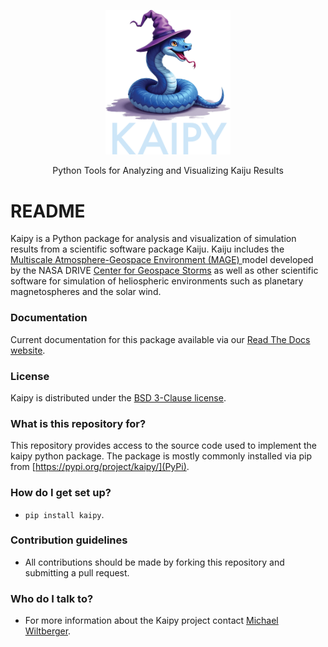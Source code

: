 <p align="center">
  <img src="docs/source/_static/kaipy-logo.png" alt="Logo" width="200"/>
</p>

<p align="center">
  Python Tools for Analyzing and Visualizing Kaiju Results
</p>

# README #

Kaipy is a Python package for analysis and visualization of simulation
results from a scientific software package Kaiju. Kaiju includes the
[Multiscale Atmosphere-Geospace Environment (MAGE)
](https://cgs.jhuapl.edu/Models/mage.php) model developed by the NASA
DRIVE [Center for Geospace Storms](https://cgs.jhuapl.edu/) as well as
other scientific software for simulation of heliospheric environments such
as planetary magnetospheres and the solar wind. 

### Documentation ###

Current documentation for this package available via our [Read The Docs website](https://kaipy-docs.readthedocs.io/en/latest/).

### License ###

Kaipy is distributed under the [BSD 3-Clause license](https://bitbucket.org/aplkaiju/kaipy/src/master/LICENSE.md).

### What is this repository for? ###

This repository provides access to the source code used
to implement the kaipy python package. The package is mostly commonly installed via
pip from [https://pypi.org/project/kaipy/](PyPi).

### How do I get set up? ###

* ```pip install kaipy```.


### Contribution guidelines ###

* All contributions should be made by forking this repository and submitting a pull request.


### Who do I talk to? ###

* For more information about the Kaipy project contact [Michael Wiltberger](mailto:wiltbemj@ucar.edu?subject=Kaipy).
